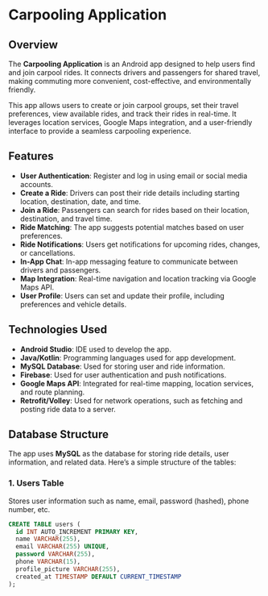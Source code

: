 # Carpooling Application

## Overview
The **Carpooling Application** is an Android app designed to help users find and join carpool rides. It connects drivers and passengers for shared travel, making commuting more convenient, cost-effective, and environmentally friendly.

This app allows users to create or join carpool groups, set their travel preferences, view available rides, and track their rides in real-time. It leverages location services, Google Maps integration, and a user-friendly interface to provide a seamless carpooling experience.

## Features
- **User Authentication**: Register and log in using email or social media accounts.
- **Create a Ride**: Drivers can post their ride details including starting location, destination, date, and time.
- **Join a Ride**: Passengers can search for rides based on their location, destination, and travel time.
- **Ride Matching**: The app suggests potential matches based on user preferences.
- **Ride Notifications**: Users get notifications for upcoming rides, changes, or cancellations.
- **In-App Chat**: In-app messaging feature to communicate between drivers and passengers.
- **Map Integration**: Real-time navigation and location tracking via Google Maps API.
- **User Profile**: Users can set and update their profile, including preferences and vehicle details.

## Technologies Used
- **Android Studio**: IDE used to develop the app.
- **Java/Kotlin**: Programming languages used for app development.
- **MySQL Database**: Used for storing user and ride information.
- **Firebase**: Used for user authentication and push notifications.
- **Google Maps API**: Integrated for real-time mapping, location services, and route planning.
- **Retrofit/Volley**: Used for network operations, such as fetching and posting ride data to a server.

## Database Structure
The app uses **MySQL** as the database for storing ride details, user information, and related data. Here’s a simple structure of the tables:

### 1. **Users Table**
Stores user information such as name, email, password (hashed), phone number, etc.
```sql
CREATE TABLE users (
  id INT AUTO_INCREMENT PRIMARY KEY,
  name VARCHAR(255),
  email VARCHAR(255) UNIQUE,
  password VARCHAR(255),
  phone VARCHAR(15),
  profile_picture VARCHAR(255),
  created_at TIMESTAMP DEFAULT CURRENT_TIMESTAMP
);
